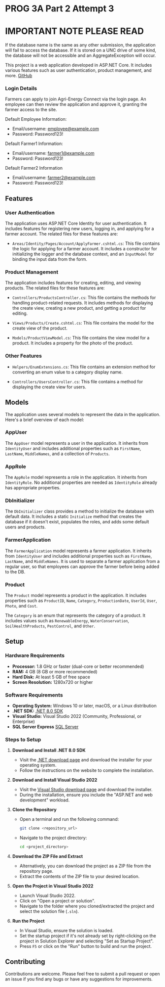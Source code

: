 # PROG 3A Part 2 Attempt 3

# IMPORTANT NOTE PLEASE READ
If the database name is the same as any other submission, the application will fail to access the database. If it is stored on a UNC drive of some kind, the database will not be accessible and an AggregateException will occur.

This project is a web application developed in ASP.NET Core. It includes various features such as user authentication, product management, and more.
[GitHub](https://github.com/ST10204902/ST10204902-PROG-3A-Part-2)

### Login Details
Farmers can apply to join Agri-Energy Connect via the login page. An employee can then review the application and approve it, granting the farmer access to the site.

Default Employee Information:
- Email/username: employee@example.com
- Password: Password123!

Default Farmer1 Information:
- Email/username: farmer1@example.com
- Password: Password123!

Default Farmer2 Information
- Email/username: farmer2@example.com
- Password: Password123!

## Features

### User Authentication

The application uses ASP.NET Core Identity for user authentication. It includes features for registering new users, logging in, and applying for a farmer account. The related files for these features are:

- `Areas/Identity/Pages/Account/ApplyFarmer.cshtml.cs`: This file contains the logic for applying for a farmer account. It includes a constructor for initializing the logger and the database context, and an `InputModel` for binding the input data from the form.

### Product Management

The application includes features for creating, editing, and viewing products. The related files for these features are:

- `Controllers/ProductsController.cs`: This file contains the methods for handling product-related requests. It includes methods for displaying the create view, creating a new product, and getting a product for editing.

- `Views/Products/Create.cshtml.cs`: This file contains the model for the create view of the product.

- `Models/ProductViewModel.cs`: This file contains the view model for a product. It includes a property for the photo of the product.

### Other Features

- `Helpers/EnumExtensions.cs`: This file contains an extension method for converting an enum value to a category display name.

- `Controllers/UsersController.cs`: This file contains a method for displaying the create view for users.

## Models

The application uses several models to represent the data in the application. Here's a brief overview of each model:

### AppUser

The `AppUser` model represents a user in the application. It inherits from `IdentityUser` and includes additional properties such as `FirstName`, `LastName`, `MiddleNames`, and a collection of `Products`.

### AppRole

The `AppRole` model represents a role in the application. It inherits from `IdentityRole`. No additional properties are needed as `IdentityRole` already has appropriate properties.

### DbInitializer

The `DbInitializer` class provides a method to initialize the database with default data. It includes a static `Initialize` method that creates the database if it doesn't exist, populates the roles, and adds some default users and products.

### FarmerApplication

The `FarmerApplication` model represents a farmer application. It inherits from `IdentityUser` and includes additional properties such as `FirstName`, `LastName`, and `MiddleNames`. It is used to separate a farmer application from a regular user, so that employees can approve the farmer before being added to the DB.

### Product

The `Product` model represents a product in the application. It includes properties such as `ProductID`, `Name`, `Category`, `ProductionDate`, `UserId`, `User`, `Photo`, and `Cost`.

The `Category` is an enum that represents the category of a product. It includes values such as `RenewableEnergy`, `WaterConservation`, `SoilHealthProducts`, `PestControl`, and `Other`.

## Setup

### Hardware Requirements
- **Processor:** 1.8 GHz or faster (dual-core or better recommended)
- **RAM:** 4 GB (8 GB or more recommended)
- **Hard Disk:** At least 5 GB of free space
- **Screen Resolution:** 1280x720 or higher

### Software Requirements
- **Operating System:** Windows 10 or later, macOS, or a Linux distribution
- **.NET SDK:** [.NET 8.0 SDK](https://dotnet.microsoft.com/download/dotnet/8.0)
- **Visual Studio:** Visual Studio 2022 (Community, Professional, or Enterprise)
- **SQL Server Express** [SQL Server](https://www.microsoft.com/en-us/sql-server/sql-server-downloads)

### Steps to Setup

1. **Download and Install .NET 8.0 SDK**
   - Visit the [.NET download page](https://dotnet.microsoft.com/download/dotnet/8.0) and download the installer for your operating system.
   - Follow the instructions on the website to complete the installation.

2. **Download and Install Visual Studio 2022**
   - Visit the [Visual Studio download page](https://visualstudio.microsoft.com/downloads/) and download the installer.
   - During the installation, ensure you include the "ASP.NET and web development" workload.

3. **Clone the Repository**
   - Open a terminal and run the following command:
     ```sh
     git clone <repository_url>
     ```
   - Navigate to the project directory:
     ```sh
     cd <project_directory>
     ```

4. **Download the ZIP File and Extract**
   - Alternatively, you can download the project as a ZIP file from the repository page.
   - Extract the contents of the ZIP file to your desired location.

5. **Open the Project in Visual Studio 2022**
   - Launch Visual Studio 2022.
   - Click on "Open a project or solution".
   - Navigate to the folder where you cloned/extracted the project and select the solution file (`.sln`).

6. **Run the Project**
   - In Visual Studio, ensure the solution is loaded.
   - Set the startup project if it's not already set by right-clicking on the project in Solution Explorer and selecting "Set as Startup Project".
   - Press `F5` or click on the "Run" button to build and run the project.

## Contributing

Contributions are welcome. Please feel free to submit a pull request or open an issue if you find any bugs or have any suggestions for improvements.
